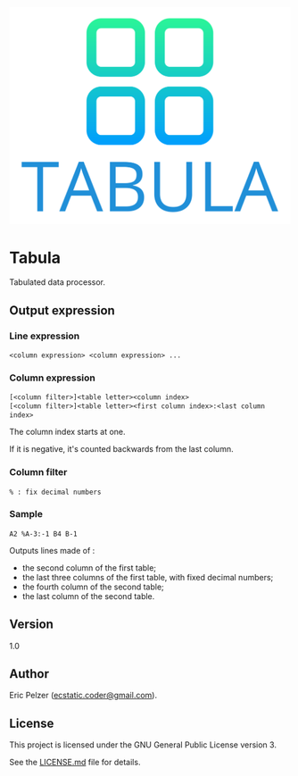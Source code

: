 ![](https://github.com/senselogic/TABULA/blob/master/LOGO/tabula.png)

# Tabula

Tabulated data processor.

## Output expression

### Line expression

```
<column expression> <column expression> ...
```

### Column expression

```
[<column filter>]<table letter><column index>
[<column filter>]<table letter><first column index>:<last column index>
```

The column index starts at one.

If it is negative, it's counted backwards from the last column.

### Column filter

```
% : fix decimal numbers
```

### Sample

```
A2 %A-3:-1 B4 B-1
```

Outputs lines made of :
- the second column of the first table;
- the last three columns of the first table, with fixed decimal numbers;
- the fourth column of the second table;
- the last column of the second table.

## Version

1.0

## Author

Eric Pelzer (ecstatic.coder@gmail.com).

## License

This project is licensed under the GNU General Public License version 3.

See the [LICENSE.md](LICENSE.md) file for details.
